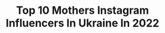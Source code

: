 ---
title: Top 10 Mothers Instagram Influencers In Ukraine In 2022
description: >-
  Find top mothers Instagram influencers in Ukraine in 2022. Most popular hashtags: #fashion #style #mother.
platform: Instagram
hits: 54
text_top: Discover the top-rated Instagram influencers on inBeat.
text_bottom: Our platform aggregates 54 Instagram influencers like this in Ukraine for you to contact.
profiles:
  - username: "nanaika"
    fullname: >-
      Nataliia Naida
    bio: >-
      ❤️ makeup mother Kyiv, Ukraina Moscow, Russia ❤️Founder @by_nanaika @make_up_mother_marathon
    location: "Ukraine"
    followers: 67093
    engagement: 137
    commentsToLikes: 0.037677
    id: ck13cgkr208ga0i19wr899fee
    verified: false
    hashtags: ""
  - username: "olgafilberg"
    fullname: >-
      Olga Filberg
    bio: >-
      Fashion designer & mother of @byfilberg #olgafilberg Kharkiv, Ukraine
    location: "Ukraine"
    followers: 6259
    engagement: 1397
    commentsToLikes: 0.018550
    id: ckf5m82xmsp0a0j237nrg19c9
    verified: false
    hashtags: "#olgafilberg"
  - username: "mashaderevianko"
    fullname: >-
      MARIIA DEREVIANKO
    bio: >-
      🚩 Kiev 📩 for cooperation DM mother agency @mc2telaviv
    location: "Ukraine"
    followers: 71689
    engagement: 571
    commentsToLikes: 0.005817
    id: ck0tww95wh0lq0i19gjxajogb
    verified: false
    hashtags: "#mirrorcheck"
  - username: "krystyna_shyshkarova"
    fullname: >-
      Krystyna Shyshkarova
    bio: >-
      ◼️Artistic Director @totemdanceSchool ◼️mother of 3 ◼️choreographer ◼️dance teacher
    location: "Ukraine"
    followers: 5406
    engagement: 523
    commentsToLikes: 0.022937
    id: ckf5nnq02ywej0j23kxkzee0r
    verified: false
    hashtags: "#shyshkarovateacher"
  - username: "kris.kosyk"
    fullname: >-
      K R I S  K O S Y K
    bio: >-
      Voice @ Подкаст “Шит ай ноу Лайв”🎧 Mind @ Тг канал Shit I Know🤔 Teacher @ @filab.company 🚀 Mother of dragons @ home🐉
    location: "Ukraine"
    followers: 15680
    engagement: 1270
    commentsToLikes: 0.020453
    id: ck0tz6zqupacg0i19srs1rsp0
    verified: false
    hashtags: ""
  - username: "iramyshak"
    fullname: >-
      Ira Myshak
    bio: >-
      • Wedding photographer @victor_haliuk 📷 • Co-founder of @_cozydecor_ • 36 countries • 25 years old Оlimpia's mother
    location: "Ukraine"
    followers: 5669
    engagement: 416
    commentsToLikes: 0.007832
    id: ck5q7exmn17zt0i11bipnycfe
    verified: false
    hashtags: ""
  - username: "gorovaya_irina"
    fullname: >-
      Gorovaya Irina
    bio: >-
      CEO/Owner Mozgi Group; Producer @mozgientertainment 🎼 Co-founder/Owner @citybeachclub 🍽 Mother of @potapchiq and @natashka.gorovaya 👩👦🏼
    location: "Ukraine"
    followers: 138459
    engagement: 305
    commentsToLikes: 0.009934
    id: ck0vz4r9a7awh0i19gwwb4sh6
    verified: false
    hashtags: "#chloegirls, #lastdance, #mozgigroupstayathome, #mozgigroup"
  - username: "gaganinna"
    fullname: >-
      Материнство моде не помеха
    bio: >-
      Баклан (Гаган) Инна 🛍Стилист 💐Организатор 𝕖𝕧𝕖𝕟𝕥𝕤 👩🏼‍🏫Спикер в марафонах 🤳Автор 𝕠𝕟𝕝𝕚𝕟𝕖-курса «Счастье быть женщиной»
    location: "Ukraine"
    followers: 55405
    engagement: 95
    commentsToLikes: 0.097708
    id: ckaosw5qftaad0i78fl0njp5o
    verified: false
    hashtags: "#innabaklan, #blogger, #bloggerkiev, #kiev"
  - username: "dashafurtatova"
    fullname: >-
      LifestyleBlog•Photographer
    bio: >-
      •Успеваю ВСЁ •@hat_on_me •Организатор/режиссёр-постановщик Мисс МГУ 2008-2020 @mgu_od •Мама 👩🏻👧🏻👦🏻 @furtatovaanastasiia •Украина•Одесса
    location: "Ukraine"
    followers: 27322
    engagement: 166
    commentsToLikes: 0.056732
    id: ck15patwgwydo0i19se0o80l9
    verified: false
    hashtags: "#instapic, #nofilters, #blacksea, #momlife"
  - username: "hrustka"
    fullname: >-
      Christina Khoma
    bio: >-
      🤓Аналітик, психолог, естет 🏃‍♀️Вчусь любити спорт 👪Активна мама 💪Саморозвиток, мотивація ☘️Здоровий спосіб життя
    location: "Ukraine"
    followers: 8632
    engagement: 502
    commentsToLikes: 0.029304
    id: ckap0w39ts2i00i78nu530r4f
    verified: false
    hashtags: "#medjugorje, #beautifuldestinations, #motherdaughter, #bosniaandherzegovina"
---